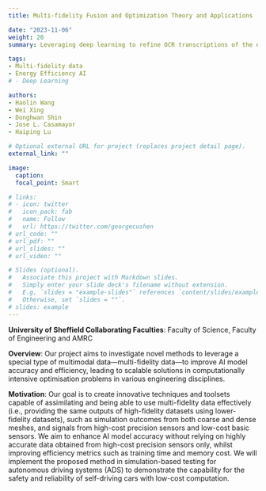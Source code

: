 ```yaml
---
title: Multi-fidelity Fusion and Optimization Theory and Applications

date: "2023-11-06"
weight: 20
summary: Leveraging deep learning to refine OCR transcriptions of the extensive British Library Newspapers collection to overcome the barrier of inaccurate text data, unveiling a rich resource for exploring centuries of historical narratives and advancing global humanities research

tags:
- Multi-fidelity data
- Energy Efficiency AI
# - Deep Learning

authors:
- Haolin Wang
- Wei Xing
- Donghwan Shin
- Jose L. Casamayor
- Haiping Lu

# Optional external URL for project (replaces project detail page).
external_link: ""

image:
  caption: 
  focal_point: Smart

# links:
# - icon: twitter
#   icon_pack: fab
#   name: Follow
#   url: https://twitter.com/georgecushen
# url_code: ""
# url_pdf: ""
# url_slides: ""
# url_video: ""

# Slides (optional).
#   Associate this project with Markdown slides.
#   Simply enter your slide deck's filename without extension.
#   E.g. `slides = "example-slides"` references `content/slides/example-slides.md`.
#   Otherwise, set `slides = ""`.
# slides: example
---
```

**University of Sheffield Collaborating Faculties**: Faculty of Science, Faculty of Engineering and AMRC

**Overview**: Our project aims to investigate novel methods to leverage a special type of multimodal data—multi-fidelity data—to improve AI model accuracy and efficiency, leading to scalable solutions in computationally intensive optimisation problems in various engineering disciplines.

**Motivation**: Our goal is to create innovative techniques and toolsets capable of assimilating and being able to use multi-fidelity data effectively (i.e., providing the same outputs of high-fidelity datasets using lower-fidelity datasets), such as simulation outcomes from both coarse and dense meshes, and signals from high-cost precision sensors and low-cost basic sensors. We aim to enhance AI model accuracy without relying on highly accurate data obtained from high-cost precision sensors only, whilst improving efficiency metrics such as training time and memory cost. We will implement the proposed method in simulation-based testing for autonomous driving systems (ADS) to demonstrate the capability for the safety and reliability of self-driving cars with low-cost computation.
